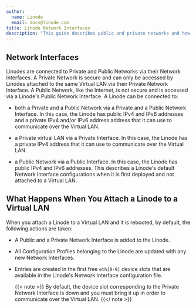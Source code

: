 ```yaml
---
author:
  name: Linode
  email: docs@linode.com
title: Linode Network Interfaces
description: "This guide describes public and private networks and how they correspond to the network interfaces configured on a Linode that is attached to a Virutal LAN."
---
```


## Network Interfaces

Linodes are connected to Private and Public Networks via their Network Interfaces. A Private Network is secure and can only be accessed by Linodes attached to the same Virtual LAN via their Private Network Interface. A Public Network, like the Internet, is not secure and is accessed via a Linode's Public Network Interface. A Linode can be connected to:

 - both a Private and a Public Network via a Private and a Public Network Interface. In this case, the Linode has public IPv4 and IPv6 addresses and a private IPv4 and/or IPv6 address address that it can use to communicate over the Virtual LAN.

 - a Private virtual LAN via a Private Interface. In this case, the Linode has a private IPv4 address that it can use to communicate over the Virtual LAN.

 - a Public Network via a Public Interface. In this case, the Linode has public IPv4 and IPv6 addresses. This describes a Linode's default Network Interface configurations when it is first deployed and not attached to a Virtual LAN.

## What Happens When You Attach a Linode to a Virtual LAN

When you attach a Linode to a Virtual LAN and it is rebooted, by default, the following actions are taken:

- A Public and a Private Network Interface is added to the Linode.

- All Configuration Profiles belonging to the Linode are updated with any new Network Interfaces.

- Entries are created in the first free `eth[0-9]` device slots that are available in the Linode's Network Interface configuration file.

    {{< note >}}
By default, the device slot corresponding to the Private Network Interface is down and you must bring it up in order to communicate over the Virtual LAN.
{{</ note >}}
